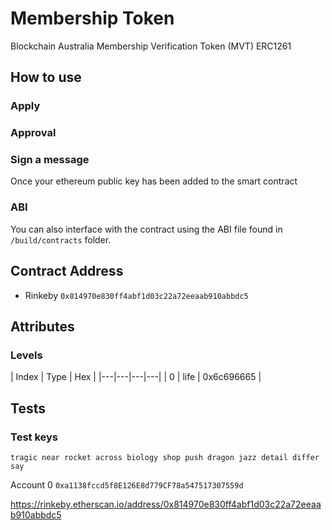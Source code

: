 # Membership Token
Blockchain Australia Membership Verification Token (MVT) ERC1261

## How to use

### Apply


### Approval


### Sign a message
Once your ethereum public key has been added to the smart contract


### ABI
You can also interface with the contract using the ABI file found in `/build/contracts` folder.

## Contract Address

* Rinkeby `0x814970e830ff4abf1d03c22a72eeaab910abbdc5`

## Attributes

### Levels

| Index | Type | Hex |
|---|---|---|---|
| 0 | life | 0x6c696665 |

## Tests
### Test keys
`tragic near rocket across biology shop push dragon jazz detail differ say`

Account 0
`0xa1138fccd5f8E126E8d779CF78a547517307559d`

https://rinkeby.etherscan.io/address/0x814970e830ff4abf1d03c22a72eeaab910abbdc5

